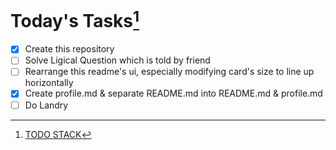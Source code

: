 # Today's Tasks[^1]

[^1]: [TODO STACK](index.md)

- [x] Create this repository
- [ ] Solve Ligical Question which is told by friend
- [ ] Rearrange this readme's ui, especially modifying card's size to line up horizontally
- [x] Create profile.md & separate README.md into README.md & profile.md
- [ ] Do Landry 
